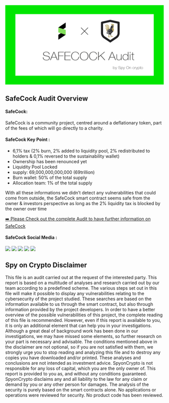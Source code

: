 <img src="https://github.com/SpyOnCrypto/Safecock-Audit/blob/main/header.jpg" alt="SafeCock-Audit GitHub README header image">
  
<h2>SafeCock Audit Overview</h2>

<h4>SafeCock:</h4>

<p>SafeCock is a community project, centred around a deflationary token, part of the fees of which will go directly to a charity.</p>

<h4>SafeCock Key Point :</h4>
<ul>
  
<li> 6,1% tax (2% burn, 2% added to liquidity pool, 2% redistributed to holders & 0,1% reversed to the sustainability wallet)</li>
<li> Ownership has been renounced yet</li>
<li> Liquidity Pool Locked</li>
<li> supply: 69,000,000,000,000 (69trillion) </li>
<li> Burn wallet: 50% of the total supply</li>
<li> Allocation team: 1% of the total supply</li>
</ul>

<p>With all these informations we didn’t detect any vulnerabilities that could come from outside, the SafeCock smart contract seems safe from the owner & investors perspective as long as the 2% liquidity tax is blocked by the owner over time</p>

<p><a href="https://github.com/SpyOnCrypto/Safecock-Audit/blob/main/SafeCock-Audit.pdf">➡️ Please Check out the complete Audit to have further information on SafeCock</a></p>

<h4>SafeCock Social Media :</h4>

<p>
<a href="https://safecock.finance/"><img src="https://img.shields.io/badge/Website-%23E4405F.svg?&style=for-the-badge&logoColor=white" height=25></a>
<a href="https://twitter.com/safecockbsc"><img src="https://img.shields.io/badge/twitter-%231DA1F2.svg?&style=for-the-badge&logo=twitter&logoColor=white" height=25></a> 
<a href="https://t.me/SafeCock"><img src="https://img.shields.io/badge/Telegram-%230077B5.svg?&style=for-the-badge&logo=telegram&logoColor=white" height=25></a> 
<a href="https://safecock.medium.com/"><img src="https://img.shields.io/badge/medium-%23323330.svg?&style=for-the-badge&logo=medium&logoColor=white" height=25></a>
<a href="https://www.reddit.com/r/safecockbsc/"><img src="https://img.shields.io/badge/reddit-%23E4405F.svg?&style=for-the-badge&logo=reddit&logoColor=white" height=25></a></p>

<h2>Spy on Crypto Disclaimer</h2>

<p>This file is an audit carried out at the request of the interested party.
This report is based on a multitude of analyses and research carried out by our team according to a predefined scheme.
The various steps set out in this file will make it possible to display any vulnerabilities relating to the cybersecurity of the project studied.
These searches are based on the information available to us through the smart contract, but also through information provided by the project developers.
In order to have a better overview of the possible vulnerabilities of this project, the complete reading of this file is recommended.
However, even if this report is available to you, it is only an additional element that can help you in your investigations.
Although a great deal of background work has been done in our investigations, we may have missed some elements, so further research on your part is necessary and advisable.
The conditions mentioned above in the disclaimer are not optional, so if you are not satisfied with them, we strongly urge you to stop reading and analyzing this file and to destroy any copies you have downloaded and/or printed.
These analyses and conclusions are not intended as investment advice. SpyonCrypto is not responsible for any loss of capital, which you are the only owner of.
This report is provided to you as, and without any conditions guaranteed.
SpyonCrypto disclaims any and all liability to the law for any claim or demand by you or any other person for damages.
The analysis of the security is purely based on the smart contracts alone. No applications or operations were reviewed for security.
No product code has been reviewed.</p>
